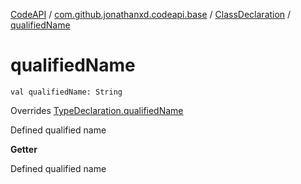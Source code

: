 [CodeAPI](../../index.md) / [com.github.jonathanxd.codeapi.base](../index.md) / [ClassDeclaration](index.md) / [qualifiedName](.)

# qualifiedName

`val qualifiedName: String`

Overrides [TypeDeclaration.qualifiedName](../-type-declaration/qualified-name.md)

Defined qualified name

**Getter**

Defined qualified name

